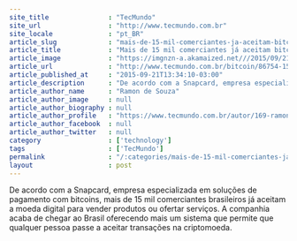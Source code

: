```yaml
---
site_title               : "TecMundo"
site_url                 : "http://www.tecmundo.com.br"
site_locale              : "pt_BR"
article_slug             : "mais-de-15-mil-comerciantes-ja-aceitam-bitcoin-no-brasil"
article_title            : "Mais de 15 mil comerciantes já aceitam bitcoin no Brasil"
article_image            : "https://imgnzn-a.akamaized.net///2015/09/21/21133036415250-t1200x480.jpg"
article_url              : "http://www.tecmundo.com.br/bitcoin/86754-15-mil-comerciantes-aceitam-bitcoin-brasil.htm"
article_published_at     : "2015-09-21T13:34:10-03:00"
article_description      : "De acordo com a Snapcard, empresa especializada em soluções de pagamento com bitcoins, mais de 15 mil comerciantes brasileiros já aceitam a moeda digital para vender produtos ou ofertar serviços. A companhia acaba de chegar ao Brasil oferecendo mais um sistema que permite que qualquer pessoa passe a aceitar transações na criptomoeda."
article_author_name      : "Ramon de Souza"
article_author_image     : null
article_author_biography : null
article_author_profile   : "https://www.tecmundo.com.br/autor/169-ramon-de-souza/"
article_author_facebook  : null
article_author_twitter   : null
category                 : ['technology']
tags                     : ['TecMundo']
permalink                : "/:categories/mais-de-15-mil-comerciantes-ja-aceitam-bitcoin-no-brasil/"
layout                   : post
---
```


De acordo com a Snapcard, empresa especializada em soluções de pagamento com bitcoins, mais de 15 mil comerciantes brasileiros já aceitam a moeda digital para vender produtos ou ofertar serviços. A companhia acaba de chegar ao Brasil oferecendo mais um sistema que permite que qualquer pessoa passe a aceitar transações na criptomoeda.
